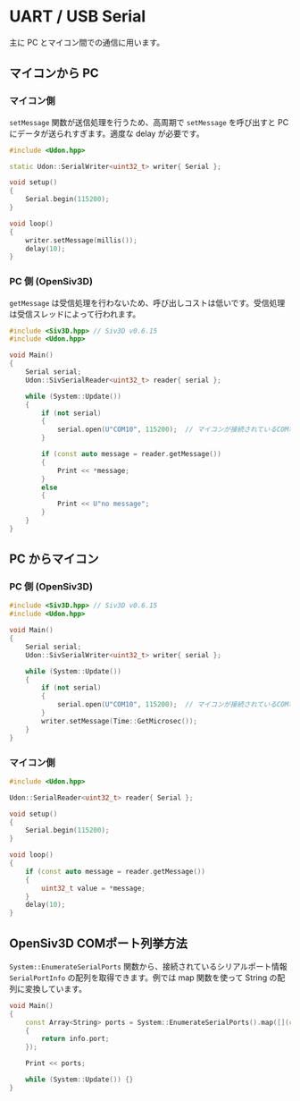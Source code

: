 # UART / USB Serial

主に PC とマイコン間での通信に用います。

## マイコンから PC

### マイコン側

`setMessage` 関数が送信処理を行うため、高周期で `setMessage` を呼び出すと PC にデータが送られすぎます。適度な delay が必要です。

```cpp
#include <Udon.hpp>

static Udon::SerialWriter<uint32_t> writer{ Serial };

void setup()
{
    Serial.begin(115200);
}

void loop()
{
    writer.setMessage(millis());
    delay(10);
}
```

### PC 側 (OpenSiv3D)

`getMessage` は受信処理を行わないため、呼び出しコストは低いです。受信処理は受信スレッドによって行われます。

```cpp
#include <Siv3D.hpp> // Siv3D v0.6.15
#include <Udon.hpp>

void Main()
{
    Serial serial;
    Udon::SivSerialReader<uint32_t> reader{ serial };

    while (System::Update())
    {
        if (not serial)
        {
            serial.open(U"COM10", 115200);  // マイコンが接続されているCOMポートを指定
        }

        if (const auto message = reader.getMessage())
        {
            Print << *message;
        }
        else
        {
            Print << U"no message";
        }
    }
}
```

## PC からマイコン

### PC 側 (OpenSiv3D)

```cpp
#include <Siv3D.hpp> // Siv3D v0.6.15
#include <Udon.hpp>

void Main()
{
    Serial serial;
    Udon::SivSerialWriter<uint32_t> writer{ serial };

    while (System::Update())
    {
        if (not serial)
        {
            serial.open(U"COM10", 115200);  // マイコンが接続されているCOMポートを指定
        }
        writer.setMessage(Time::GetMicrosec());
    }
}
```

### マイコン側

```cpp
#include <Udon.hpp>

Udon::SerialReader<uint32_t> reader{ Serial };

void setup()
{
    Serial.begin(115200);
}

void loop()
{
    if (const auto message = reader.getMessage())
    {
        uint32_t value = *message;
    }
    delay(10);
}
```

## OpenSiv3D COMポート列挙方法

`System::EnumerateSerialPorts` 関数から、接続されているシリアルポート情報 `SerialPortInfo` の配列を取得できます。例では map 関数を使って String の配列に変換しています。

```cpp
void Main()
{
    const Array<String> ports = System::EnumerateSerialPorts().map([](const SerialPortInfo& info)
    {
        return info.port;
    });

    Print << ports;

    while (System::Update()) {}
}
```